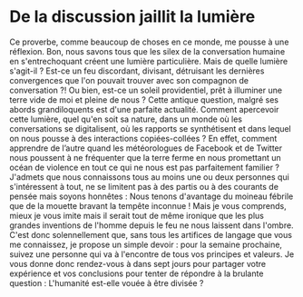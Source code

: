 # De la discussion jaillit la lumière

Ce proverbe, comme beaucoup de choses en ce monde, me pousse à une réflexion. Bon, nous savons tous que les silex de la conversation humaine en s'entrechoquant créent une lumière particulière. Mais de quelle lumière s'agit-il ? Est-ce un feu discordant, divisant, détruisant les dernières convergences que l'on pouvait trouver avec son compagnon de conversation ?! Ou bien, est-ce un soleil providentiel, prêt à illuminer une terre vide de moi et pleine de nous ? Cette antique question, malgré ses abords grandiloquents est d'une parfaite actualité. Comment apercevoir cette lumière, quel qu'en soit sa nature, dans un monde où les conversations se digitalisent, où les rapports se synthétisent et dans lequel on nous pousse à des interactions copiées-collées ? En effet, comment apprendre de l’autre quand les météorologues de Facebook et de Twitter nous poussent à ne fréquenter que la terre ferme en nous promettant un océan de violence en tout ce qui ne nous est pas parfaitement familier ? J'admets que nous connaissons tous au moins une ou deux personnes qui s'intéressent à tout, ne se limitent pas à des partis ou à des courants de pensée mais soyons honnêtes : Nous tenons d'avantage du moineau fébrile que de la mouette bravant la tempête inconnue ! Mais je vous comprends, mieux je vous imite mais il serait tout de même ironique que les plus grandes inventions de l'homme depuis le feu ne nous laissent dans l'ombre. C'est donc solennellement que, sans tous les artifices de langage que vous me connaissez, je propose un simple devoir : pour la semaine prochaine, suivez une personne qui va à l'encontre de tous vos principes et valeurs. Je vous donne donc rendez-vous à dans sept jours pour partager votre expérience et vos conclusions pour tenter de répondre à la brulante question : L'humanité est-elle vouée à être divisée ?